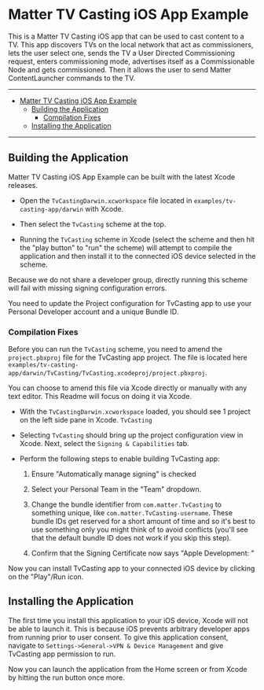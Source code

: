 # Matter TV Casting iOS App Example

This is a Matter TV Casting iOS app that can be used to cast content to a TV.
This app discovers TVs on the local network that act as commissioners, lets the
user select one, sends the TV a User Directed Commissioning request, enters
commissioning mode, advertises itself as a Commissionable Node and gets
commissioned. Then it allows the user to send Matter ContentLauncher commands to
the TV.

---

-   [Matter TV Casting iOS App Example](#matter-tv-casting-ios-app-example)
    -   [Building the Application](#building-the-application)
        -   [Compilation Fixes](#compilation-fixes)
    -   [Installing the Application](#installing-the-application)

---

## Building the Application

Matter TV Casting iOS App Example can be built with the latest Xcode releases.

-   Open the `TvCastingDarwin.xcworkspace` file located in
    `examples/tv-casting-app/darwin` with Xcode.

-   Then select the `TvCasting` scheme at the top.

-   Running the `TvCasting` scheme in Xcode (select the scheme and then hit the
    "play button" to "run" the scheme) will attempt to compile the application
    and then install it to the connected iOS device selected in the scheme.

Because we do not share a developer group, directly running this scheme will
fail with missing signing configuration errors.

You need to update the Project configuration for TvCasting app to use your
Personal Developer account and a unique Bundle ID.

### Compilation Fixes

Before you can run the `TvCasting` scheme, you need to amend the
`project.pbxproj` file for the TvCasting app project. The file is located here
`examples/tv-casting-app/darwin/TvCasting/TvCasting.xcodeproj/project.pbxproj`.

You can choose to amend this file via Xcode directly or manually with any text
editor. This Readme will focus on doing it via Xcode.

-   With the `TvCastingDarwin.xcworkspace` loaded, you should see 1 project on
    the left side pane in Xcode. `TvCasting`

-   Selecting `TvCasting` should bring up the project configuration view in
    Xcode. Next, select the `Signing & Capabilities` tab.

-   Perform the following steps to enable building TvCasting app:

    1. Ensure "Automatically manage signing" is checked

    2. Select your Personal Team in the "Team" dropdown.

    3. Change the bundle identifier from `com.matter.TvCasting` to something
       unique, like `com.matter.TvCasting-username`. These bundle IDs get
       reserved for a short amount of time and so it's best to use something
       only you might think of to avoid conflicts (you'll see that the default
       bundle ID does not work if you skip this step).

    4. Confirm that the Signing Certificate now says "Apple Development:
       <your personal account>"

Now you can install TvCasting app to your connected iOS device by clicking on
the "Play"/Run icon.

## Installing the Application

The first time you install this application to your iOS device, Xcode will not
be able to launch it. This is because iOS prevents arbitrary developer apps from
running prior to user consent. To give this application consent, navigate to
`Settings->General->VPN & Device Management` and give TvCasting app permission
to run.

Now you can launch the application from the Home screen or from Xcode by hitting
the run button once more.
